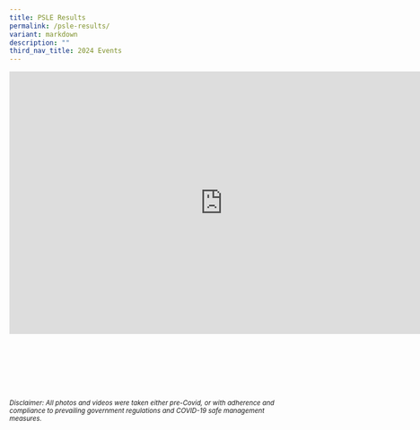 ```yaml
---
title: PSLE Results
permalink: /psle-results/
variant: markdown
description: ""
third_nav_title: 2024 Events
---
```

<iframe allowfullscreen="true" height="469" width="760" frameborder="0" src="https://docs.google.com/presentation/d/e/2PACX-1vRaAiEK0Pj5MxhFLw1hMObOWy_z6OjPTOV13zey3HwNJ9pBJMPCsROIAHs0L3zv5lzT55al3xeti9BZ/embed?start=true&amp;loop=true&amp;delayms=3000"></iframe>



<br><br><br><br><br><br>
<sup>_Disclaimer: All photos and videos were taken either pre-Covid, or with adherence and compliance to prevailing government regulations and COVID-19 safe management measures._</sup>